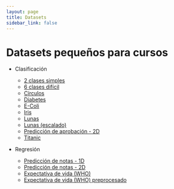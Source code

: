 ```yaml
---
layout: page
title: Datasets
sidebar_link: false
---
```


# Datasets pequeños para cursos 

* Clasificación
  * [2 clases simples](datasets/classification/2_clases_simple.csv)
  * [6 clases difícil](datasets/classification/6_clases_dificil.csv)
  * [Círculos](datasets/classification/circulos.csv)
  * [Diabetes](datasets/classification/diabetes.csv)
  * [E-Coli](datasets/classification/ecoli.csv)
  * [Iris](datasets/classification/iris.csv)
  * [Lunas](datasets/classification/moons_mis-scaled.csv)
  * [Lunas (escalado)](datasets/classification/moons.csv)
  * [Predicción de aprobación - 2D](datasets/classification/study_logistic_2d.csv)
  * [Titanic](datasets/classification/titanic.csv)

* Regresión
  * [Predicción de notas - 1D](datasets/regression/study_regression_small.csv)
  * [Predicción de notas - 2D](datasets/regression/study_regression_2d_small.csv)
  * [Expectativa de vida (WHO)](datasets/regression/who_life_expectancy.csv)
  * [Expectativa de vida (WHO) preprocesado](datasets/regression/who_no_missing_numeric.csv)

    
